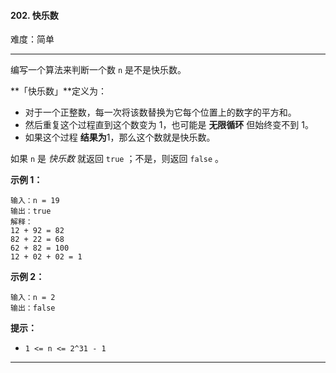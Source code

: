 #### 202. 快乐数

难度：简单

---

编写一个算法来判断一个数 `n` 是不是快乐数。

**「快乐数」**定义为：

* 对于一个正整数，每一次将该数替换为它每个位置上的数字的平方和。
* 然后重复这个过程直到这个数变为 1，也可能是  **无限循环**  但始终变不到 1。
* 如果这个过程  **结果为**1，那么这个数就是快乐数。

如果 `n` 是 _快乐数_ 就返回 `true` ；不是，则返回 `false` 。

**示例 1：**

```
输入：n = 19
输出：true
解释：
12 + 92 = 82
82 + 22 = 68
62 + 82 = 100
12 + 02 + 02 = 1
```

**示例 2：**

```
输入：n = 2
输出：false
```

**提示：**

* `1 <= n <= 2^31 - 1`

---

```Java
```